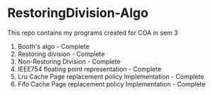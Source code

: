 # RestoringDivision-Algo
This repo contains my programs created for COA in sem 3
1. Booth's algo - Complete
2. Restoring division - Complete
3. Non-Restoring Division - Complete
4. IEEE754 floating point representation - Complete
5. Lru Cache Page replacement policy Implementation - Complete
6. Fifo Cache Page replacement policy Implementation - Complete